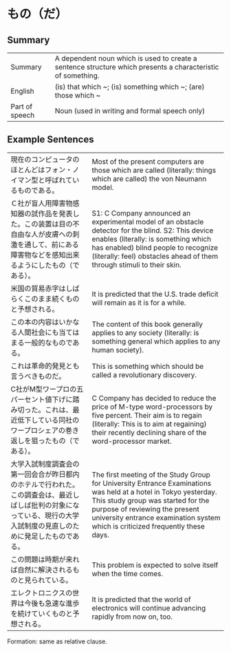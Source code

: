 # もの（だ）

## Summary

<table><tr>   <td>Summary</td>   <td>A dependent noun which is used to create a sentence structure which presents a characteristic of something.</td></tr><tr>   <td>English</td>   <td>(is) that which ~; (is) something which ~; (are) those which ~</td></tr><tr>   <td>Part of speech</td>   <td>Noun (used in writing and formal speech only)</td></tr></table>

## Example Sentences

<table><tr>   <td>現在のコンピュータのほとんどはフォン・ノイマン型と呼ばれているものである。</td>   <td>Most of the present computers are those which are called (literally: things which are called) the von Neumann model.</td></tr><tr>   <td>Ｃ社が盲人用障害物感知器の試作品を発表した。この装置は目の不自由な人が皮膚への刺激を通して、前にある障害物などを感知出来るようにしたもの（である）。</td>   <td>S1: C Company announced an experimental model of an obstacle detector for the blind. S2: This device enables (literally: is something which has enabled) blind people to recognize (literally: feel) obstacles ahead of them through stimuli to their skin.</td></tr><tr>   <td>米国の貿易赤字はしばらくこのまま続くものと予想される。</td>   <td>It is predicted that the U.S. trade deficit will remain as it is for a while.</td></tr><tr>   <td>この本の内容はいかなる人間社会にも当てはまる一般的なものである。</td>   <td>The content of this book generally applies to any society (literally: is something general which applies to any human society).</td></tr><tr>   <td>これは革命的発見とも言うべきものだ。</td>   <td>This is something which should be called a revolutionary discovery.</td></tr><tr>   <td>C社がM型ワープロの五パーセント値下げに踏み切った。これは、最近低下している同社のワープロシェアの巻き返しを狙ったもの（である）。</td>   <td>C Company has decided to reduce the price of M-type word-processors by five percent. Their aim is to regain (literally: This is to aim at regaining) their recently declining share of the word-processor market.</td></tr><tr>   <td>大学入試制度調査会の第一回会合が昨日都内のホテルで行われた。この調査会は、最近しばしば批判の対象になっている、現行の大学入試制度の見直しのために発足したものである。</td>   <td>The first meeting of the Study Group for University Entrance Examinations was held at a hotel in Tokyo yesterday. This study group was started for the purpose of reviewing the present university entrance examination system which is criticized frequently these days.</td></tr><tr>   <td>この問題は時期が来れば自然に解決されるものと見られている。</td>   <td>This problem is expected to solve itself when the time comes.</td></tr><tr>   <td>エレクトロニクスの世界は今後も急速な進歩を続けていくものと予想される。</td>   <td>It is predicted that the world of electronics will continue advancing rapidly from now on, too.</td></tr></table>

<span>Formation: same as relative clause.</span>

